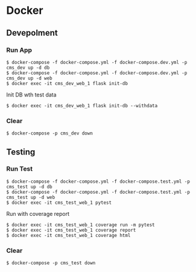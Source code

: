 # Docker

## Devepolment

### Run App

```
$ docker-compose -f docker-compose.yml -f docker-compose.dev.yml -p cms_dev up -d db
$ docker-compose -f docker-compose.yml -f docker-compose.dev.yml -p cms_dev up -d web
$ docker exec -it cms_dev_web_1 flask init-db
```

Init DB wth test data

```
$ docker exec -it cms_dev_web_1 flask init-db --withdata
```


### Clear

```
$ docker-compose -p cms_dev down
```

## Testing

### Run Test

```
$ docker-compose -f docker-compose.yml -f docker-compose.test.yml -p cms_test up -d db
$ docker-compose -f docker-compose.yml -f docker-compose.test.yml -p cms_test up -d web
$ docker exec -it cms_test_web_1 pytest
```

Run with coverage report

```
$ docker exec -it cms_test_web_1 coverage run -m pytest
$ docker exec -it cms_test_web_1 coverage report
$ docker exec -it cms_test_web_1 coverage html
```

### Clear

```
$ docker-compose -p cms_test down
```
